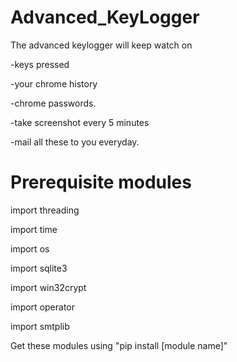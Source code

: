 # Advanced_KeyLogger
  The advanced keylogger will keep watch on 
  
  -keys pressed
  
  -your chrome history
  
  -chrome passwords.
  
  -take screenshot every 5 minutes
  
  -mail all these to you everyday.
  
# Prerequisite modules
  
  import threading
  
  import time
  
  import os
  
  import sqlite3
  
  import win32crypt
  
  import operator
  
  import smtplib
  
  
  Get these modules using "pip install [module name]"
